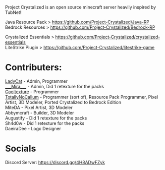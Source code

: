 Project Crystalized is an open source minecraft server heavily inspired by TubNet!

Java Resource Pack > https://github.com/Project-Crystalized/Java-RP <br>
Bedrock Resources > https://github.com/Project-Crystalized/Bedrock-RP <br>

Crystalized Essentials > https://github.com/Project-Crystalized/crystalized-essentials <br>
LiteStrike Plugin > https://github.com/Project-Crystalized/litestrike-game <br>

# Contributers:
[LadyCat](https://github.com/LadyCattv) - Admin, Programmer <br>
[\_\_\_Mira\_\_\_](https://github.com/Mira438) - Admin, Did 1 retexture for the packs <br>
[Cooltexture](https://github.com/cooltexture1) - Programmer <br>
[TotallyNoCallum](https://github.com/TotallyNoCallum) - Programmer (sort of), Resource Pack Programmer, Pixel Artist, 3D Modeler, Ported Crystalized to Bedrock Edition <br>
MiteDA - Pixel Artist, 3D Modeler <br>
Abbymcraft - Builder, 3D Modeler <br>
Augustify - Did 1 retexture for the packs <br>
Sh4d0w - Did 1 retexture for the packs <br>
DaeiraDee - Logo Designer

# Socials
Discord Server: https://discord.gg/4H8ADwFZyk
